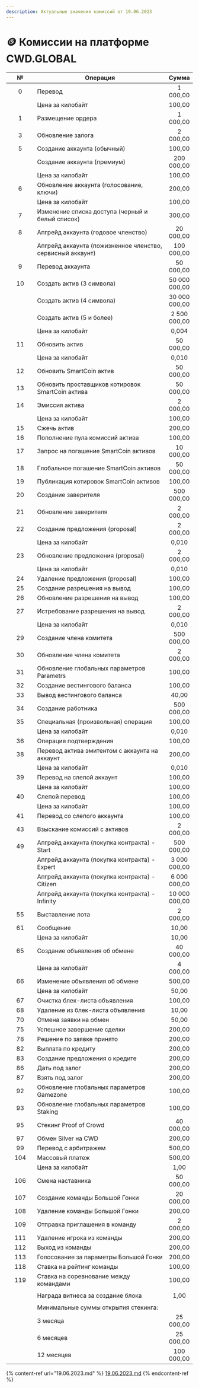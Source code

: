 ```yaml
---
description: Актуальные значения комиссий от 19.06.2023
---
```


# 🪙 Комиссии на платформе CWD.GLOBAL

<table><thead><tr><th width="73.33333333333331" align="center">№</th><th width="446">Операция</th><th align="center">Сумма</th></tr></thead><tbody><tr><td align="center">0</td><td>Перевод</td><td align="center">1 000,00</td></tr><tr><td align="center"></td><td>Цена за килобайт</td><td align="center">100,00</td></tr><tr><td align="center">1</td><td>Размещение ордера</td><td align="center">1 000,00</td></tr><tr><td align="center">3</td><td>Обновление залога</td><td align="center">2 000,00</td></tr><tr><td align="center">5</td><td>Создание аккаунта (обычный)</td><td align="center">100,00</td></tr><tr><td align="center"></td><td>Создание аккаунта (премиум)</td><td align="center">200 000,00</td></tr><tr><td align="center"></td><td>Цена за килобайт</td><td align="center">100,00</td></tr><tr><td align="center">6</td><td>Обновление аккаунта (голосование, ключи)</td><td align="center">200,00</td></tr><tr><td align="center"></td><td>Цена за килобайт</td><td align="center">100,00</td></tr><tr><td align="center">7</td><td>Изменение списка доступа (черный и белый список)</td><td align="center">300,00</td></tr><tr><td align="center">8</td><td>Апгрейд аккаунта (годовое членство)</td><td align="center">20 000,00</td></tr><tr><td align="center"></td><td>Апгрейд аккаунта (пожизненное членство, сервисный аккаунт)</td><td align="center">100 000,00</td></tr><tr><td align="center">9</td><td>Перевод аккаунта</td><td align="center">50 000,00</td></tr><tr><td align="center">10</td><td>Создать актив (3 символа)</td><td align="center">50 000 000,00</td></tr><tr><td align="center"></td><td>Создать актив (4 символа)</td><td align="center">30 000 000,00</td></tr><tr><td align="center"></td><td>Создать актив (5 и более)</td><td align="center">2 500 000,00</td></tr><tr><td align="center"></td><td>Цена за килобайт</td><td align="center">0,004</td></tr><tr><td align="center">11</td><td>Обновить актив</td><td align="center">50 000,00</td></tr><tr><td align="center"></td><td>Цена за килобайт</td><td align="center">0,010</td></tr><tr><td align="center">12</td><td>Обновить SmartCoin актив</td><td align="center">50 000,00</td></tr><tr><td align="center">13</td><td>Обновить проставщиков котировок SmartCoin актива</td><td align="center">50 000,00</td></tr><tr><td align="center">14</td><td>Эмиссия актива</td><td align="center">2 000,00</td></tr><tr><td align="center"></td><td>Цена за килобайт</td><td align="center">100,00</td></tr><tr><td align="center">15</td><td>Сжечь актив</td><td align="center">200,00</td></tr><tr><td align="center">16</td><td>Пополнение пула комиссий актива</td><td align="center">100,00</td></tr><tr><td align="center">17</td><td>Запрос на погашение SmartCoin активов</td><td align="center">10 000,00</td></tr><tr><td align="center">18</td><td>Глобальное погашение SmartCoin активов</td><td align="center">50 000,00</td></tr><tr><td align="center">19</td><td>Публикация котировок SmartCoin активов</td><td align="center">100,00</td></tr><tr><td align="center">20</td><td>Создание заверителя</td><td align="center">500 000,00</td></tr><tr><td align="center">21</td><td>Обновление заверителя</td><td align="center">2 000,00</td></tr><tr><td align="center">22</td><td>Создание предложения (proposal)</td><td align="center">2 000,00</td></tr><tr><td align="center"></td><td>Цена за килобайт</td><td align="center">0,010</td></tr><tr><td align="center">23</td><td>Обновление предложения (proposal)</td><td align="center">2 000,00</td></tr><tr><td align="center"></td><td>Цена за килобайт</td><td align="center">0,010</td></tr><tr><td align="center">24</td><td>Удаление предложения (proposal)</td><td align="center">100,00</td></tr><tr><td align="center">25</td><td>Создание разрешения на вывод</td><td align="center">100,00</td></tr><tr><td align="center">26</td><td>Обновление разрешения на вывод</td><td align="center">100,00</td></tr><tr><td align="center">27</td><td>Истребование разрешения на вывод</td><td align="center">2 000,00</td></tr><tr><td align="center"></td><td>Цена за килобайт</td><td align="center">0,010</td></tr><tr><td align="center">29</td><td>Создание члена комитета</td><td align="center">500 000,00</td></tr><tr><td align="center">30</td><td>Обновление члена комитета</td><td align="center">2 000,00</td></tr><tr><td align="center">31</td><td>Обновление глобальных параметров Parametrs</td><td align="center">100,00</td></tr><tr><td align="center">32</td><td>Создание вестингового баланса</td><td align="center">100,00</td></tr><tr><td align="center">33</td><td>Вывод вестингового баланса</td><td align="center">40,00</td></tr><tr><td align="center">34</td><td>Создание работника</td><td align="center">500 000,00</td></tr><tr><td align="center">35</td><td>Специальная (произвольная) операция</td><td align="center">100,00</td></tr><tr><td align="center"></td><td>Цена за килобайт</td><td align="center">0,010</td></tr><tr><td align="center">36</td><td>Операция подтверждения</td><td align="center">100,00</td></tr><tr><td align="center">38</td><td>Перевод актива эмитентом с аккаунта на аккаунт</td><td align="center">200,00</td></tr><tr><td align="center"></td><td>Цена за килобайт</td><td align="center">0,010</td></tr><tr><td align="center">39</td><td>Перевод на слепой аккаунт</td><td align="center">100,00</td></tr><tr><td align="center"></td><td>Цена за килобайт</td><td align="center">100,00</td></tr><tr><td align="center">40</td><td>Слепой перевод</td><td align="center">100,00</td></tr><tr><td align="center"></td><td>Цена за килобайт</td><td align="center">100,00</td></tr><tr><td align="center">41</td><td>Перевод со слепого аккаунта</td><td align="center">100,00</td></tr><tr><td align="center">43</td><td>Взыскание комиссий с активов</td><td align="center">2 000,00</td></tr><tr><td align="center">49</td><td>Апгрейд аккаунта (покупка контракта) - Start</td><td align="center">500 000,00</td></tr><tr><td align="center"></td><td>Апгрейд аккаунта (покупка контракта) - Expert</td><td align="center">3 000 000,00</td></tr><tr><td align="center"></td><td>Апгрейд аккаунта (покупка контракта) - Citizen</td><td align="center">6 000 000,00</td></tr><tr><td align="center"></td><td>Апгрейд аккаунта (покупка контракта) - Infinity</td><td align="center">10 000 000,00</td></tr><tr><td align="center">55</td><td>Выставление лота</td><td align="center">2 000,00</td></tr><tr><td align="center">61</td><td>Сообщение</td><td align="center">10,00</td></tr><tr><td align="center"></td><td>Цена за килобайт</td><td align="center">10,00</td></tr><tr><td align="center">65</td><td>Создание объявления об обмене</td><td align="center">40 000,00</td></tr><tr><td align="center"></td><td>Цена за килобайт</td><td align="center">4 000,00</td></tr><tr><td align="center">66</td><td>Изменение объявления об обмене</td><td align="center">500,00</td></tr><tr><td align="center"></td><td>Цена за килобайт</td><td align="center">50,00</td></tr><tr><td align="center">67</td><td>Очистка блек-листа объявления</td><td align="center">100,00</td></tr><tr><td align="center">68</td><td>Удаление из блек-листа объявления</td><td align="center">10,00</td></tr><tr><td align="center">70</td><td>Отмена заявки на обмен</td><td align="center">50,00</td></tr><tr><td align="center">75</td><td>Успешное завершение сделки</td><td align="center">200,00</td></tr><tr><td align="center">78</td><td>Решение по заявке принято</td><td align="center">200,00</td></tr><tr><td align="center">82</td><td>Выплата по кредиту</td><td align="center">200,00</td></tr><tr><td align="center">83</td><td>Создание предложения о кредите</td><td align="center">200,00</td></tr><tr><td align="center">86</td><td>Дать под залог</td><td align="center">200,00</td></tr><tr><td align="center">87</td><td>Взять под залог</td><td align="center">200,00</td></tr><tr><td align="center">92</td><td>Обновление глобальных параметров Gamezone</td><td align="center">100,00</td></tr><tr><td align="center">93</td><td>Обновление глобальных параметров Staking</td><td align="center">100,00</td></tr><tr><td align="center">95</td><td>Стекинг Proof of Crowd</td><td align="center">40 000,00</td></tr><tr><td align="center">97</td><td>Обмен Silver на CWD</td><td align="center">200,00</td></tr><tr><td align="center">99</td><td>Перевод с арбитражем</td><td align="center">500,00</td></tr><tr><td align="center">104</td><td>Массовый платеж</td><td align="center">500,00</td></tr><tr><td align="center"></td><td>Цена за килобайт</td><td align="center">1,00</td></tr><tr><td align="center">106</td><td>Смена наставника</td><td align="center">50 000,00</td></tr><tr><td align="center">107</td><td>Создание команды Большой Гонки</td><td align="center">20 000,00</td></tr><tr><td align="center">108</td><td>Удаление команды Большой Гонки</td><td align="center">200,00</td></tr><tr><td align="center">109</td><td>Отправка приглашения в команду</td><td align="center">2 000,00</td></tr><tr><td align="center">111</td><td>Удаление игрока из команды</td><td align="center">200,00</td></tr><tr><td align="center">112</td><td>Выход из команды</td><td align="center">200,00</td></tr><tr><td align="center">113</td><td>Голосование за параметры Большой Гонки</td><td align="center">200,00</td></tr><tr><td align="center">118</td><td>Ставка на рейтинг команды</td><td align="center">100,00</td></tr><tr><td align="center">119</td><td>Ставка на соревнование между командами</td><td align="center">100,00</td></tr><tr><td align="center"></td><td></td><td align="center"></td></tr><tr><td align="center"></td><td>Награда витнеса за создание блока</td><td align="center">1,00</td></tr><tr><td align="center"></td><td></td><td align="center"></td></tr><tr><td align="center"></td><td>Минимальные суммы открытия стекинга:</td><td align="center"></td></tr><tr><td align="center"></td><td>3 месяца</td><td align="center">25 000,00</td></tr><tr><td align="center"></td><td>6 месяцев</td><td align="center">25 000,00</td></tr><tr><td align="center"></td><td>12 месяцев</td><td align="center">100 000,00</td></tr></tbody></table>

{% content-ref url="19.06.2023.md" %}
[19.06.2023.md](19.06.2023.md)
{% endcontent-ref %}
